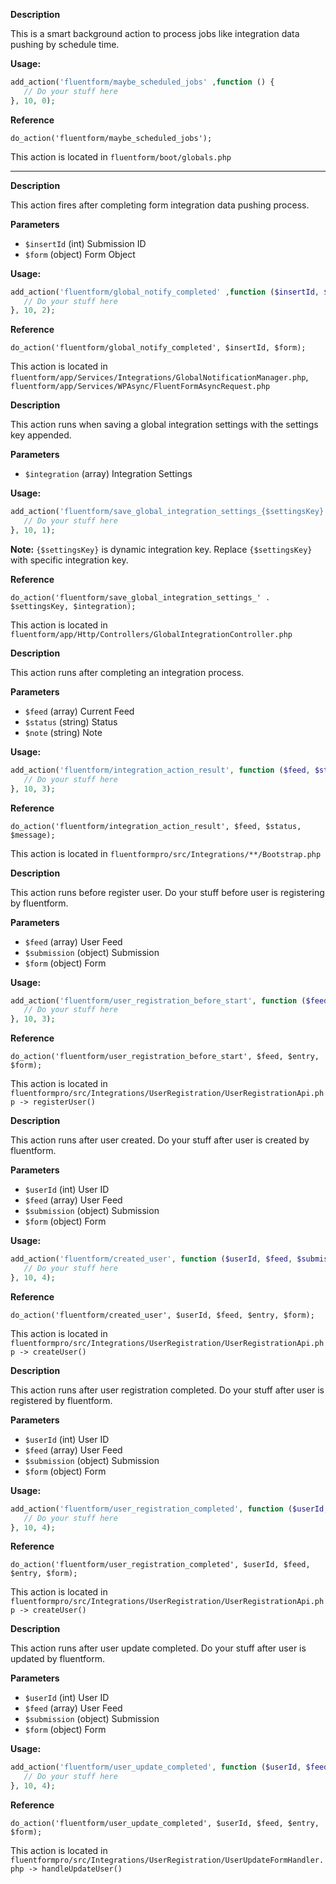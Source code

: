 
<explain-block title="fluentform/maybe_scheduled_jobs">

**Description**

This is a smart background action to process jobs like integration data pushing by schedule time.

**Usage:**
```php
add_action('fluentform/maybe_scheduled_jobs' ,function () {
   // Do your stuff here
}, 10, 0);
```

**Reference**

`do_action('fluentform/maybe_scheduled_jobs');`

This action is located in `fluentform/boot/globals.php`

</explain-block>

---------------------------------------------------

<explain-block title="fluentform/global_notify_completed">

**Description**

This action fires after completing form integration data pushing process.

**Parameters**
- `$insertId` (int) Submission ID
- `$form` (object) Form Object

**Usage:**
```php
add_action('fluentform/global_notify_completed' ,function ($insertId, $form) {
   // Do your stuff here
}, 10, 2);
```

**Reference**

`do_action('fluentform/global_notify_completed', $insertId, $form);`

This action is located in `fluentform/app/Services/Integrations/GlobalNotificationManager.php`, `fluentform/app/Services/WPAsync/FluentFormAsyncRequest.php`

</explain-block>

<explain-block title="fluentform/save_global_integration_settings_{$settingsKey}">

**Description**

This action runs when saving a global integration settings with the settings key appended.

**Parameters**
- `$integration`   (array) Integration Settings

**Usage:**
```php
add_action('fluentform/save_global_integration_settings_{$settingsKey}', function ($integration) {
   // Do your stuff here
}, 10, 1);
```
**Note:** `{$settingsKey}` is dynamic integration key. Replace `{$settingsKey}` with specific integration key.

**Reference**

`do_action('fluentform/save_global_integration_settings_' . $settingsKey, $integration);`

This action is located in `fluentform/app/Http/Controllers/GlobalIntegrationController.php`

</explain-block>


<explain-block title="fluentform/integration_action_result">

**Description**

This action runs after completing an integration process.

**Parameters**
- `$feed` (array) Current Feed
- `$status` (string) Status
- `$note` (string) Note

**Usage:**
```php
add_action('fluentform/integration_action_result', function ($feed, $status, $note) {
   // Do your stuff here
}, 10, 3);
```


**Reference**

`do_action('fluentform/integration_action_result', $feed, $status, $message);`

This action is located in `fluentformpro/src/Integrations/**/Bootstrap.php`

</explain-block>


<explain-block title="fluentform/user_registration_before_start">

**Description**

This action runs before register user. Do your stuff before user is registering by fluentform.

**Parameters**
- `$feed` (array) User Feed
- `$submission` (object) Submission
- `$form`  (object) Form

**Usage:**
```php
add_action('fluentform/user_registration_before_start', function ($feed, $submission, $form) {
   // Do your stuff here
}, 10, 3);
```


**Reference**

`do_action('fluentform/user_registration_before_start', $feed, $entry, $form);`

This action is located in `fluentformpro/src/Integrations/UserRegistration/UserRegistrationApi.php -> registerUser()`

</explain-block>


<explain-block title="fluentform/created_user">

**Description**

This action runs after user created. Do your stuff after user is created by fluentform.

**Parameters**
- `$userId` (int) User ID
- `$feed` (array) User Feed
- `$submission` (object) Submission
- `$form`  (object) Form

**Usage:**
```php
add_action('fluentform/created_user', function ($userId, $feed, $submission, $form) {
   // Do your stuff here
}, 10, 4);
```


**Reference**

`do_action('fluentform/created_user', $userId, $feed, $entry, $form);`

This action is located in `fluentformpro/src/Integrations/UserRegistration/UserRegistrationApi.php -> createUser()`

</explain-block>


<explain-block title="fluentform/user_registration_completed">

**Description**

This action runs after user registration completed. Do your stuff after user is registered by fluentform.

**Parameters**
- `$userId` (int) User ID
- `$feed` (array) User Feed
- `$submission` (object) Submission
- `$form`  (object) Form

**Usage:**
```php
add_action('fluentform/user_registration_completed', function ($userId, $feed, $submission, $form) {
   // Do your stuff here
}, 10, 4);
```


**Reference**

`do_action('fluentform/user_registration_completed', $userId, $feed, $entry, $form);`

This action is located in `fluentformpro/src/Integrations/UserRegistration/UserRegistrationApi.php -> createUser()`

</explain-block>


<explain-block title="fluentform/user_update_completed">

**Description**

This action runs after user update completed. Do your stuff after user is updated by fluentform.

**Parameters**
- `$userId` (int) User ID
- `$feed` (array) User Feed
- `$submission` (object) Submission
- `$form`  (object) Form

**Usage:**
```php
add_action('fluentform/user_update_completed', function ($userId, $feed, $submission, $form) {
   // Do your stuff here
}, 10, 4);
```


**Reference**

`do_action('fluentform/user_update_completed', $userId, $feed, $entry, $form);`

This action is located in `fluentformpro/src/Integrations/UserRegistration/UserUpdateFormHandler.php -> handleUpdateUser()`

</explain-block>
